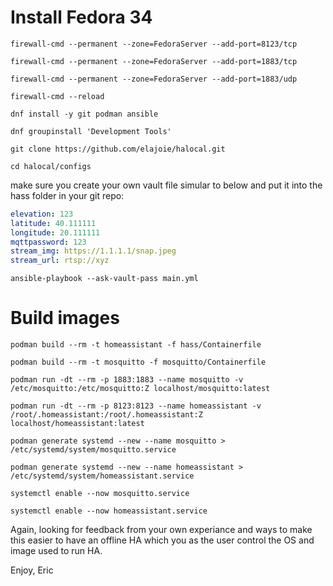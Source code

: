 # Install Fedora 34

```
firewall-cmd --permanent --zone=FedoraServer --add-port=8123/tcp 

firewall-cmd --permanent --zone=FedoraServer --add-port=1883/tcp

firewall-cmd --permanent --zone=FedoraServer --add-port=1883/udp

firewall-cmd --reload

dnf install -y git podman ansible

dnf groupinstall 'Development Tools'

git clone https://github.com/elajoie/halocal.git

cd halocal/configs
```

make sure you create your own vault file simular to below and put it into the hass folder in your git repo:
```yaml
elevation: 123
latitude: 40.111111
longitude: 20.111111
mqttpassword: 123
stream_img: https://1.1.1.1/snap.jpeg
stream_url: rtsp://xyz
```

```
ansible-playbook --ask-vault-pass main.yml 
```

# Build images

```
podman build --rm -t homeassistant -f hass/Containerfile

podman build --rm -t mosquitto -f mosquitto/Containerfile

podman run -dt --rm -p 1883:1883 --name mosquitto -v /etc/mosquitto:/etc/mosquitto:Z localhost/mosquitto:latest

podman run -dt --rm -p 8123:8123 --name homeassistant -v /root/.homeassistant:/root/.homeassistant:Z localhost/homeassistant:latest

podman generate systemd --new --name mosquitto > /etc/systemd/system/mosquitto.service

podman generate systemd --new --name homeassistant > /etc/systemd/system/homeassistant.service

systemctl enable --now mosquitto.service

systemctl enable --now homeassistant.service
```

Again, looking for feedback from your own experiance and ways to make this easier to have an offline HA which you as the user control the OS and image used to run HA.

Enjoy,
Eric
